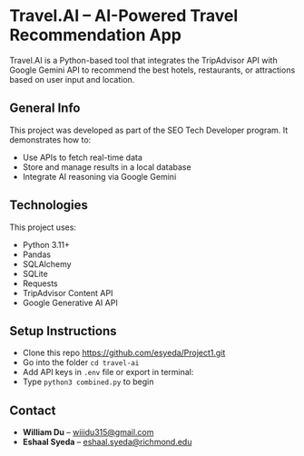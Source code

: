 #  Travel.AI – AI-Powered Travel Recommendation App

Travel.AI is a Python-based tool that integrates the TripAdvisor API with Google Gemini API to 
recommend the best hotels, restaurants, or attractions based on user input and location.

## General Info

This project was developed as part of the SEO Tech Developer program. It demonstrates how to:

- Use APIs to fetch real-time data
- Store and manage results in a local database
- Integrate AI reasoning via Google Gemini

##  Technologies

This project uses:

- Python 3.11+
- Pandas
- SQLAlchemy
- SQLite
- Requests
- TripAdvisor Content API
- Google Generative AI API

## Setup Instructions
- Clone this repo https://github.com/esyeda/Project1.git
- Go into the folder `cd travel-ai`
- Add API keys in `.env` file or export in terminal:  
- Type `python3 combined.py` to begin

## Contact

- **William Du** – [wiiidu315@gmail.com](mailto:wiiidu315@gmail.com)
- **Eshaal Syeda** – [eshaal.syeda@richmond.edu](mailto:eshaal.syeda@richmond.edu)